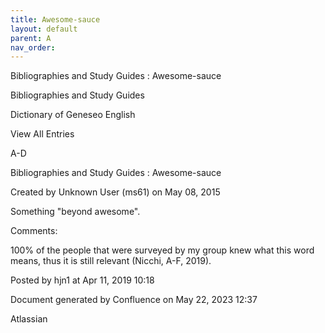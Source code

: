 ```yaml
---
title: Awesome-sauce
layout: default
parent: A
nav_order:
---
```


Bibliographies and Study Guides : Awesome-sauce

Bibliographies and Study Guides

Dictionary of Geneseo English

View All Entries

A-D

Bibliographies and Study Guides : Awesome-sauce

Created by  Unknown User (ms61) on May 08, 2015

Something &quot;beyond awesome&quot;.

Comments:

100% of the people that were surveyed by my group knew what this word means, thus it is still relevant (Nicchi, A-F, 2019). 

Posted by hjn1 at Apr 11, 2019 10:18

Document generated by Confluence on May 22, 2023 12:37

Atlassian
